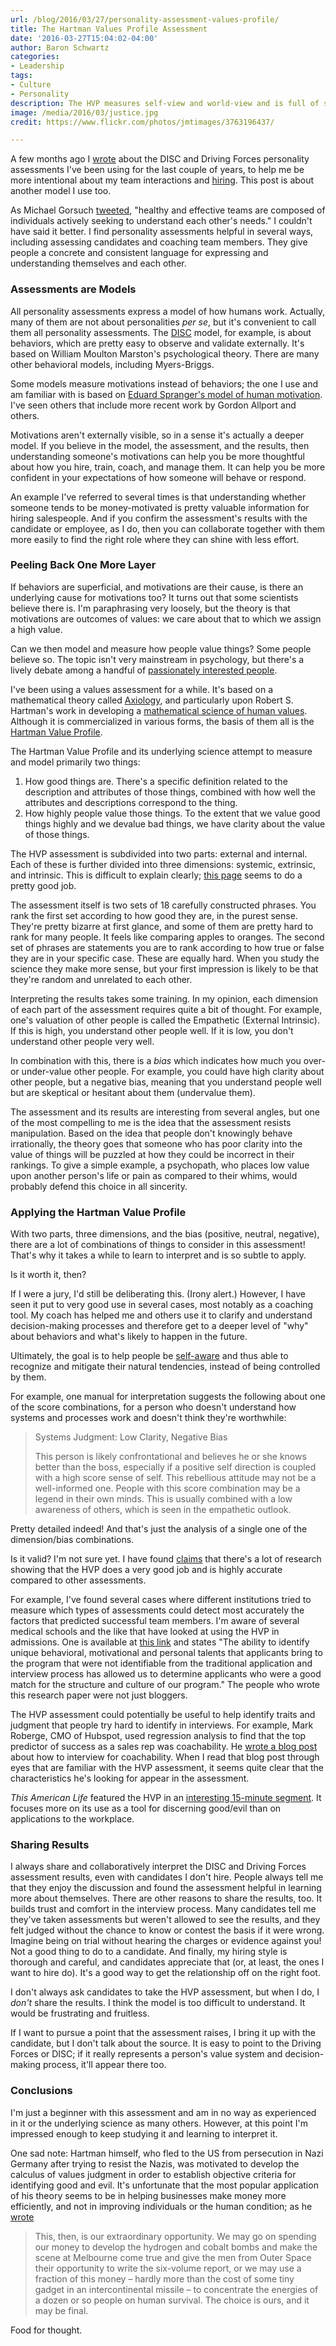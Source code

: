 ```yaml
---
url: /blog/2016/03/27/personality-assessment-values-profile/
title: The Hartman Values Profile Assessment
date: '2016-03-27T15:04:02-04:00'
author: Baron Schwartz
categories:
- Leadership
tags:
- Culture
- Personality
description: The HVP measures self-view and world-view and is full of surprises.
image: /media/2016/03/justice.jpg
credit: https://www.flickr.com/photos/jmtimages/3763196437/

---
```

A few months ago I [wrote](/blog/2015/10/11/personality-assessments/) about the DISC and Driving Forces personality assessments I've been using for the last couple of years, to help me be more intentional about my team interactions and [hiring](https://www.linkedin.com/pulse/article/dance-dances-itself-using-personality-assessments-hiring-schwartz). This post is about another model I use too.

As Michael Gorsuch [tweeted](https://twitter.com/michaelgorsuch/status/703998409674326016), "healthy and effective teams are composed of individuals actively seeking to understand each other's needs." I couldn't have said it better. I find personality assessments helpful in several ways, including assessing candidates and coaching team members. They give people a concrete and consistent language for expressing and understanding themselves and each other.

### Assessments are Models

All personality assessments express a model of how humans work. Actually, many of them are not about personalities _per se_, but it's convenient to call them all personality assessments. The [DISC](https://en.wikipedia.org/wiki/DISC_assessment) model, for example, is about behaviors, which are pretty easy to observe and validate externally. It's based on William Moulton Marston's psychological theory. There are many other behavioral models, including Myers-Briggs.

Some models measure motivations instead of behaviors; the one I use and am familiar with is based on [Eduard Spranger's model of human motivation](https://en.wikipedia.org/wiki/Eduard_Spranger). I've seen others that include more recent work by Gordon Allport and others.

Motivations aren't externally visible, so in a sense it's actually a deeper model. If you believe in the model, the assessment, and the results, then understanding someone's motivations can help you be more thoughtful about how you hire, train, coach, and manage them. It can help you be more confident in your expectations of how someone will behave or respond.

An example I've referred to several times is that understanding whether someone tends to be money-motivated is pretty valuable information for hiring salespeople. And if you confirm the assessment's results with the candidate or employee, as I do, then you can collaborate together with them more easily to find the right role where they can shine with less effort.

### Peeling Back One More Layer

If behaviors are superficial, and motivations are their cause, is there an underlying cause for motivations too? It turns out that some scientists believe there is. I'm paraphrasing very loosely, but the theory is that motivations are outcomes of values: we care about that to which we assign a high value.

Can we then model and measure how people value things? Some people believe so. The topic isn't very mainstream in psychology, but there's a lively debate among a handful of [passionately interested people](https://www.psychologytoday.com/blog/beyond-good-and-evil/201402/psychological-testing-without-psychological-tests).

I've been using a values assessment for a while. It's based on a mathematical theory called [Axiology](https://en.wikipedia.org/wiki/Axiology), and particularly upon Robert S. Hartman's work in developing a [mathematical science of human values](https://books.google.com/books?id=EK7LBQAAQBAJ). Although it is commercialized in various forms, the basis of them all is the [Hartman Value Profile](https://www.hartmaninstitute.org/about/hartman-value-profile/).

The Hartman Value Profile and its underlying science attempt to measure and model primarily two things:

1. How good things are. There's a specific definition related to the description and attributes of those things, combined with how well the attributes and descriptions correspond to the thing.
2. How highly people value those things. To the extent that we value good things highly and we devalue bad things, we have clarity about the value of those things.

The HVP assessment is subdivided into two parts: external and internal. Each of these is further divided into three dimensions: systemic, extrinsic, and intrinsic. This is difficult to explain clearly; [this page](http://www.valueinsights.com/axiology3.html) seems to do a pretty good job.

The assessment itself is two sets of 18 carefully constructed phrases. You rank the first set according to how good they are, in the purest sense. They're pretty bizarre at first glance, and some of them are pretty hard to rank for many people. It feels like comparing apples to oranges. The second set of phrases are statements you are to rank according to how true or false they are in your specific case. These are equally hard. When you study the science they make more sense, but your first impression is likely to be that they're random and unrelated to each other.

Interpreting the results takes some training. In my opinion, each dimension of each part of the assessment requires quite a bit of thought. For example, one's valuation of other people is called the Empathetic (External Intrinsic). If this is high, you understand other people well. If it is low, you don't understand other people very well.

In combination with this, there is a _bias_ which indicates how much you over- or under-value other people. For example, you could have high clarity about other people, but a negative bias, meaning that you understand people well but are skeptical or hesitant about them (undervalue them).

The assessment and its results are interesting from several angles, but one of the most compelling to me is the idea that the assessment resists manipulation. Based on the idea that people don't knowingly behave irrationally, the theory goes that someone who has poor clarity into the value of things will be puzzled at how they could be incorrect in their rankings. To give a simple example, a psychopath, who places low value upon another person's life or pain as compared to their whims, would probably defend this choice in all sincerity.

### Applying the Hartman Value Profile

With two parts, three dimensions, and the bias (positive, neutral, negative), there are a lot of combinations of things to consider in this assessment! That's why it takes a while to learn to interpret and is so subtle to apply.

Is it worth it, then?

If I were a jury, I'd still be deliberating this. (Irony alert.) However, I have seen it put to very good use in several cases, most notably as a coaching tool. My coach has helped me and others use it to clarify and understand decision-making processes and therefore get to a deeper level of "why" about behaviors and what's likely to happen in the future.

Ultimately, the goal is to help people be [self-aware](/blog/2016/03/19/meditation/) and thus able to recognize and mitigate their natural tendencies, instead of being controlled by them.

For example, one manual for interpretation suggests the following about one of the score combinations, for a person who doesn't understand how systems and processes work and doesn't think they're worthwhile:

> Systems Judgment: Low Clarity, Negative Bias
> 
> This person is likely confrontational and believes he or she knows better than the boss, especially if a positive self direction is coupled with a high score sense of self. This rebellious attitude may not be a well-informed one. People with this score combination may be a legend in their own minds. This is usually combined with a low awareness of others, which is seen in the empathetic outlook.

Pretty detailed indeed! And that's just the analysis of a single one of the dimension/bias combinations.

Is it valid? I'm not sure yet. I have found [claims](https://www.hartmaninstitute.org/resources/validation-studies/) that there's a lot of research showing that the HVP does a very good job and is highly accurate compared to other assessments.

For example, I've found several cases where different institutions tried to measure which types of assessments could detect most accurately the factors that predicted successful team members. I'm aware of several medical schools and the like that have looked at using the HVP in admissions. One is available at [this link](http://www.ncbi.nlm.nih.gov/pubmed/22208827) and states "The ability to identify unique behavioral, motivational and personal talents that applicants bring to the program that were not identifiable from the traditional application and interview process has allowed us to determine applicants who were a good match for the structure and culture of our program." The people who wrote this research paper were not just bloggers.

The HVP assessment could potentially be useful to help identify traits and judgment that people try hard to identify in interviews. For example, Mark Roberge, CMO of Hubspot, used regression analysis to find that the top predictor of success as a sales rep was coachability. He [wrote a blog post](http://blog.hubspot.com/sales/how-to-interview-a-sales-rep-job-candidate-for-coachability) about how to interview for coachability. When I read that blog post through eyes that are familiar with the HVP assessment, it seems quite clear that the characteristics he's looking for appear in the assessment.

_This American Life_ featured the HVP in an [interesting 15-minute segment](http://www.thisamericanlife.org/radio-archives/episode/231/time-to-save-the-world?act=4). It focuses more on its use as a tool for discerning good/evil than on applications to the workplace.

### Sharing Results

I always share and collaboratively interpret the DISC and Driving Forces assessment results, even with candidates I don't hire. People always tell me that they enjoy the discussion and found the assessment helpful in learning more about themselves. There are other reasons to share the results, too. It builds trust and comfort in the interview process. Many candidates tell me they've taken assessments but weren't allowed to see the results, and they felt judged without the chance to know or contest the basis if it were wrong. Imagine being on trial without hearing the charges or evidence against you! Not a good thing to do to a candidate. And finally, my hiring style is thorough and careful, and candidates appreciate that (or, at least, the ones I want to hire do). It's a good way to get the relationship off on the right foot.

I don't always ask candidates to take the HVP assessment, but when I do, I _don't_ share the results. I think the model is too difficult to understand. It would be frustrating and fruitless.

If I want to pursue a point that the assessment raises, I bring it up with the candidate, but I don't talk about the source. It is easy to point to the Driving Forces or DISC; if it really represents a person's value system and decision-making process, it'll appear there too.

### Conclusions

I'm just a beginner with this assessment and am in no way as experienced in it or the underlying science as many others. However, at this point I'm impressed enough to keep studying it and learning to interpret it.

One sad note: Hartman himself, who fled to the US from persecution in Nazi Germany after trying to resist the Nazis, was motivated to develop the calculus of values judgment in order to establish objective criteria for identifying good and evil. It's unfortunate that the most popular application of his theory seems to be in helping businesses make money more efficiently, and not in improving individuals or the human condition; as he [wrote](https://www.hartmaninstitute.org/applicationsofaxiology/)

> This, then, is our extraordinary opportunity. We may go on spending our money to develop the hydrogen and cobalt bombs and make the scene at Melbourne come true and give the men from Outer Space their opportunity to write the six-volume report, or we may use a fraction of this money – hardly more than the cost of some tiny gadget in an intercontinental missile – to concentrate the energies of a dozen or so people on human survival. The choice is ours, and it may be final.

Food for thought.

